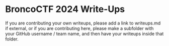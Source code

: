 # BroncoCTF 2024 Write-Ups

If you are contributing your own writeups, please add a link to writeups.md if external, or if you are contributing here, please make a subfolder with your GitHub username / team name, and then have your writeups inside that folder. 